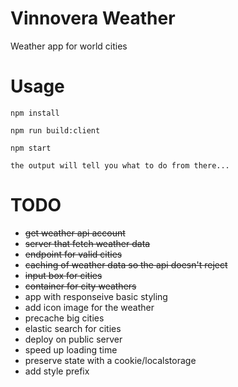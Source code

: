 # Vinnovera Weather

Weather app for world cities

# Usage
```
npm install

npm run build:client

npm start

the output will tell you what to do from there...
```

# TODO
* ~~get weather api account~~
* ~~server that fetch weather data~~
* ~~endpoint for valid cities~~
* ~~caching of weather data so the api doesn't reject~~
* ~~input box for cities~~
* ~~container for city weathers~~
* app with responseive basic styling
* add icon image for the weather
* precache big cities
* elastic search for cities
* deploy on public server
* speed up loading time
* preserve state with a cookie/localstorage
* add style prefix

